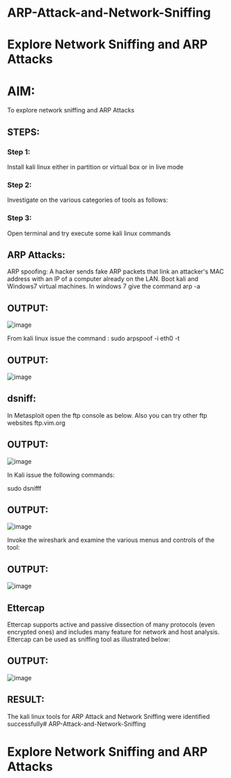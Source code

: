 # ARP-Attack-and-Network-Sniffing
# Explore Network Sniffing and ARP Attacks

# AIM:

To explore network sniffing and ARP Attacks

## STEPS:

### Step 1:

Install kali linux either in partition or virtual box or in live mode

### Step 2:

Investigate on the various categories of tools as follows:


### Step 3:
Open terminal and try execute some kali linux commands

## ARP Attacks:  
ARP spoofing: A hacker sends fake ARP packets that link an attacker's MAC address with an IP of a computer already on the LAN. 
Boot kali and Windows7 virtual machines.
In windows 7 give the command arp -a
## OUTPUT:
![image](https://github.com/Karthikeyan21001828/ARP-Attack-and-Network-Sniffing/assets/93427303/d3832502-a8af-4b13-ab74-6ebbdcba5d97)




From kali linux issue the command :
sudo arpspoof -i eth0 -t <target system> <gateway>
## OUTPUT:
![image](https://github.com/Karthikeyan21001828/ARP-Attack-and-Network-Sniffing/assets/93427303/d9c0dc16-084d-4f31-87b5-e17fe466d684)


 ## dsniff:






In Metasploit open the ftp console as below. Also you can try other ftp websites ftp.vim.org
## OUTPUT:
![image](https://github.com/Karthikeyan21001828/ARP-Attack-and-Network-Sniffing/assets/93427303/f93d286a-5da1-45a7-907d-e13c7c7d15c0)


In Kali issue the following commands:

sudo dsnifff
## OUTPUT:
![image](https://github.com/Karthikeyan21001828/ARP-Attack-and-Network-Sniffing/assets/93427303/390b7d5a-e50f-479b-be21-a52c2119b7ee)




Invoke the wireshark and examine the various menus  and controls of the tool:

## OUTPUT:
![image](https://github.com/Karthikeyan21001828/ARP-Attack-and-Network-Sniffing/assets/93427303/18e60160-2021-46f4-a34c-8744fa69cb5f)

## Ettercap
Ettercap supports active and passive dissection of many protocols (even encrypted ones) and includes many feature for network and host analysis.
Ettercap can be used as sniffing tool as illustrated below:

## OUTPUT:
![image](https://github.com/Karthikeyan21001828/ARP-Attack-and-Network-Sniffing/assets/93427303/94c14ed1-c5ed-40b4-8f57-c53c07bfae76)

## RESULT:
The kali linux tools for ARP Attack and Network Sniffing were identified successfully# ARP-Attack-and-Network-Sniffing
# Explore Network Sniffing and ARP Attacks


